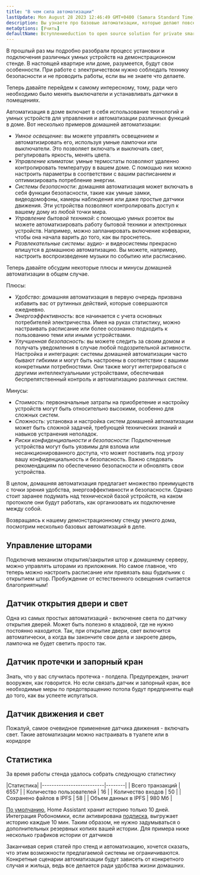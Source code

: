 ```yaml
---
title: "В чем сила автоматизации"
lastUpdate: Mon August 28 2023 12:46:49 GMT+0400 (Samara Standard Time)
description: Вы узнаете про базовые автоматизации, которые делают повседневную жизнь легче на примере стенда умного дома.
metaOptions: [Учить]
defaultName: Вступлениеduction to open source solution for private smart homes
---
```


<LessonImages imageClasses="mb" src="smart-home-intro/spring-school-2023-smart-stand-intro.gif" />

В прошлый раз мы подробно разобрали процесс установки и подключения различных умных устройств на демонстрационном стенде. В настоящей квартире или доме, разумеется, будут свои особенности. При работе с электричеством нужно соблюдать технику безопасности и не проводить работы, если вы не знаете что делаете. 

Теперь давайте перейдем к самому интересному, тому, ради чего необходимо было менять выключатели и устанавливать датчики в помещениях.

Автоматизация в доме включает в себя использование технологий и умных устройств для управления и автоматизации различных функций в доме. Вот несколько примеров домашней автоматизации:

* *Умное освещение*: вы можете управлять освещением и автоматизировать его, используя умные лампочки или выключатели. Это позволяет включать и выключать свет, регулировать яркость, менять цвета.
* *Управление климатом*: умные термостаты позволяют удаленно контролировать температуру в вашем доме. С помощью них можно настроить параметры в соответствии с вашим расписанием и оптимизировать потребление энергии.
* *Системы безопасности*: домашняя автоматизация может включать в себя функции безопасности, такие как умные замки, видеодомофоны, камеры наблюдения или даже простые датчики движения. Эти устройства позволяют контролировать доступ к вашему дому из любой точки мира.
* *Управление бытовой техникой*: с помощью умных розеток вы можете автоматизировать работу бытовой техники и электронных устройств. Например, можно запланировать включение кофеварки, чтобы она начала варить до того, как вы проснетесь.
* *Развлекательные системы*: аудио- и видеосистемы прекрасно впишутся в домашнюю автоматизацию. Вы можете, например, настроить воспроизведение музыки по событию или расписанию.

Теперь давайте обсудим некоторые плюсы и минусы домашней автоматизации в общем случае.

Плюсы:

* *Удобство*: домашняя автоматизация в первую очередь призвана избавить вас от рутинных действий, которые совершаются ежедневно.
* *Энергоэффективность*: все начинается с учета основных потребителей электричества. Имея на руках статистику, можно настраивать расписание или более осознанно подходить к пользованию теми или иными устройствами. 
* *Улучшенная безопасность*: вы можете следить за своим домом и получать уведомления в случае любой подозрительной активности.
Настройка и интеграция: системы домашней автоматизации часто бывают гибкими и могут быть настроены в соответствии с вашими конкретными потребностями. Они также могут интегрироваться с другими интеллектуальными устройствами, обеспечивая беспрепятственный контроль и автоматизацию различных систем.

Минусы:

* *Стоимость*: первоначальные затраты на приобретение и настройку устройств могут быть относительно высокими, особенно для сложных систем.
* *Сложность*: установка и настройка систем домашней автоматизации может быть сложной задачей, требующей технических знаний и навыков устранения неполадок. 
* *Риски конфиденциальности и безопасности*: Подключенные устройства могут быть уязвимы для взлома или несанкционированного доступа, что может поставить под угрозу вашу конфиденциальность и безопасность. Важно следовать рекомендациям по обеспечению безопасности и обновлять свои устройства.

В целом, домашняя автоматизация предлагает множество преимуществ с точки зрения удобства, энергоэффективности и безопасности. Однако стоит заранее подумать над технической базой устройств, на каком протоколе они будут работать, как организовать их подключение между собой.

Возвращаясь к нашему демонстрационному стенду умного дома, посмотрим несколько базовых автоматизаций в деле.

## Управление шторами

<LessonVideo :videos="[{src: 'https://crustipfs.info/ipfs/QmRMibK3Huppxfhvjk3Hs5NBn4ndFoxHHA2mJn22URnwf4', type: 'webm'}]" cover="smart-home-intro/assembling-smart-home-board-1.png" />

Подключив механизм открытия/закрытия штор к домашнему серверу, можно управлять шторами из приложения. Но самое главное, что теперь можно настроить расписание или привязать ваш будильник с открытием штор. Пробуждение от естественного освещения считается благоприятным! 

## Датчик открытия двери и свет

<LessonVideo :videos="[{src: 'https://crustipfs.info/ipfs/QmR1WHAAdmPxSP2neFV8VhqFShbeVaYUsNLQ7n9Exh3JUz', type: 'webm'}]" cover="smart-home-intro/assembling-smart-home-board-1.png" />

Одна из самых простых автоматизаций - включение света по датчику открытия дверей. Может быть полезно в кладовой, где не нужно постоянно находится. Так, при открытие двери, свет включится автоматически, а когда вы закончите свои дела и закроете дверь, лампочка не будет светить просто так. 

## Датчик протечки и запорный кран

<LessonVideo :videos="[{src: 'https://crustipfs.info/ipfs/QmVEdwbE1wagebNybfneGKWpAPp3fyXBNnFRt2vduyMSCP', type: 'webm'}]" cover="smart-home-intro/assembling-smart-home-board-1.png" />

Знать, что у вас случилась протечка - полдела. Предупрежден, значит вооружен, как говорится. Но если связать датчик и запорный кран, все необходимые меры по предотвращению потопа будут предприняты ещё до того, как вы успеете испугаться. 

## Датчик движения и свет

<LessonVideo :videos="[{src: 'https://crustipfs.info/ipfs/QmWMAC3dUvuUg6Zxszoe3aJDatPCaw48QVSyujWyrhKJih', type: 'webm'}]" cover="smart-home-intro/assembling-smart-home-board-1.png" />

Пожалуй, самое очевидное применение датчика движения - включать свет. Такие автоматизации можно настраивать в туалете или в коридоре

## Статистика

За время работы стенда удалось собрать следующую статистику

|Статистика|
|--------------------------|--------|
| Всего транзакций         | 6557   |
| Количество пользователей | 16     |
| Количество входов        | 50     |
| Сохранено файлов в IPFS  | 58     |
| Объем данных в IPFS      | 980 Мб |

[По умолчанию](https://www.home-assistant.io/integrations/recorder/), Home Assistant хранит историю только 10 дней. Интеграция Робономики, если активирована [подписка](https://dapp.robonomics.network/#/rws-activate), выгружает историю каждые 10 мин. Таким образом, не нужно задумываться о дополнительных резервных копиях вашей истории. Для примера ниже несколько графиков истории от датчиков

<LessonImages figure figureCaption="Рис. 1. Включение кнопки бойлера" src="smart-home-intro/unleash-boiler.png" alt="Рис. 1. Включение кнопки бойлера"/>

<LessonImages figure figureCaption="Рис. 2. Датчик температуры" src="smart-home-intro/unleash-temperature.png" alt="Рис. 2. Датчик температуры"/>

<LessonImages figure figureCaption="Рис. 3. Датчик влажности" src="smart-home-intro/unleash-humidity.png" alt="Рис. 3. Датчик влажности"/>

Заканчивая серия статей про стенд и автоматизацию, хочется сказать, что этим возможности предлагаемой системы не ограничиваются. Конкретные сценарии автоматизации будут зависеть от конкретного случая и жильца, ведь все делается ради удобства жизни домашних. 

